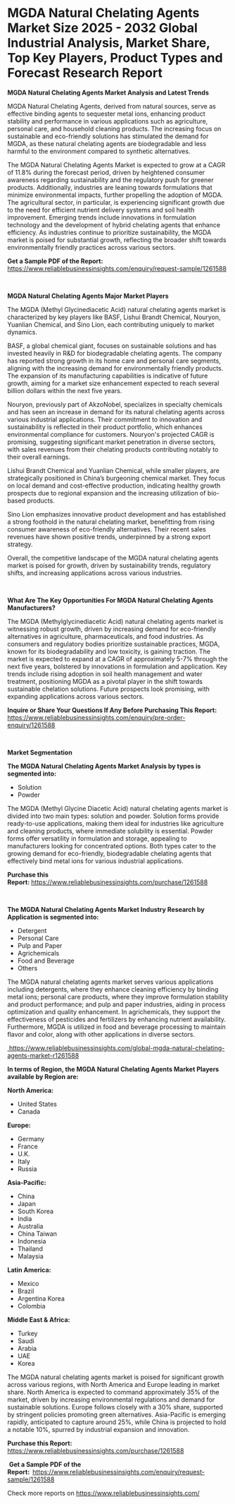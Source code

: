 <p><h1>MGDA Natural Chelating Agents Market Size 2025 - 2032 Global Industrial Analysis, Market Share, Top Key Players, Product Types and Forecast Research Report</h1></p><p><strong>MGDA Natural Chelating Agents Market Analysis and Latest Trends</strong></p>
<p><p>MGDA Natural Chelating Agents, derived from natural sources, serve as effective binding agents to sequester metal ions, enhancing product stability and performance in various applications such as agriculture, personal care, and household cleaning products. The increasing focus on sustainable and eco-friendly solutions has stimulated the demand for MGDA, as these natural chelating agents are biodegradable and less harmful to the environment compared to synthetic alternatives.</p><p>The MGDA Natural Chelating Agents Market is expected to grow at a CAGR of 11.8% during the forecast period, driven by heightened consumer awareness regarding sustainability and the regulatory push for greener products. Additionally, industries are leaning towards formulations that minimize environmental impacts, further propelling the adoption of MGDA. The agricultural sector, in particular, is experiencing significant growth due to the need for efficient nutrient delivery systems and soil health improvement. Emerging trends include innovations in formulation technology and the development of hybrid chelating agents that enhance efficiency. As industries continue to prioritize sustainability, the MGDA market is poised for substantial growth, reflecting the broader shift towards environmentally friendly practices across various sectors.</p></p>
<p><strong>Get a Sample PDF of the Report:&nbsp;</strong> <a href="https://www.reliablebusinessinsights.com/enquiry/request-sample/1261588?utm_campaign=2761&utm_medium=2&utm_source=Github&utm_content=ia&utm_term=03042025&utm_id=mgda-natural-chelating-agents">https://www.reliablebusinessinsights.com/enquiry/request-sample/1261588</a></p>
<p>&nbsp;</p>
<p><strong>MGDA Natural Chelating Agents Major Market Players</strong></p>
<p><p>The MGDA (Methyl Glycinediacetic Acid) natural chelating agents market is characterized by key players like BASF, Lishui Brandt Chemical, Nouryon, Yuanlian Chemical, and Sino Lion, each contributing uniquely to market dynamics.</p><p>BASF, a global chemical giant, focuses on sustainable solutions and has invested heavily in R&D for biodegradable chelating agents. The company has reported strong growth in its home care and personal care segments, aligning with the increasing demand for environmentally friendly products. The expansion of its manufacturing capabilities is indicative of future growth, aiming for a market size enhancement expected to reach several billion dollars within the next five years.</p><p>Nouryon, previously part of AkzoNobel, specializes in specialty chemicals and has seen an increase in demand for its natural chelating agents across various industrial applications. Their commitment to innovation and sustainability is reflected in their product portfolio, which enhances environmental compliance for customers. Nouryon's projected CAGR is promising, suggesting significant market penetration in diverse sectors, with sales revenues from their chelating products contributing notably to their overall earnings.</p><p>Lishui Brandt Chemical and Yuanlian Chemical, while smaller players, are strategically positioned in China’s burgeoning chemical market. They focus on local demand and cost-effective production, indicating healthy growth prospects due to regional expansion and the increasing utilization of bio-based products.</p><p>Sino Lion emphasizes innovative product development and has established a strong foothold in the natural chelating market, benefitting from rising consumer awareness of eco-friendly alternatives. Their recent sales revenues have shown positive trends, underpinned by a strong export strategy.</p><p>Overall, the competitive landscape of the MGDA natural chelating agents market is poised for growth, driven by sustainability trends, regulatory shifts, and increasing applications across various industries.</p></p>
<p>&nbsp;</p>
<p><strong>What Are The Key Opportunities For MGDA Natural Chelating Agents Manufacturers?</strong></p>
<p><p>The MGDA (Methylglycinediacetic Acid) natural chelating agents market is witnessing robust growth, driven by increasing demand for eco-friendly alternatives in agriculture, pharmaceuticals, and food industries. As consumers and regulatory bodies prioritize sustainable practices, MGDA, known for its biodegradability and low toxicity, is gaining traction. The market is expected to expand at a CAGR of approximately 5-7% through the next five years, bolstered by innovations in formulation and application. Key trends include rising adoption in soil health management and water treatment, positioning MGDA as a pivotal player in the shift towards sustainable chelation solutions. Future prospects look promising, with expanding applications across various sectors.</p></p>
<p><strong>Inquire or Share Your Questions If Any Before Purchasing This Report:</strong> <a href="https://www.reliablebusinessinsights.com/enquiry/pre-order-enquiry/1261588?utm_campaign=2761&utm_medium=2&utm_source=Github&utm_content=ia&utm_term=03042025&utm_id=mgda-natural-chelating-agents">https://www.reliablebusinessinsights.com/enquiry/pre-order-enquiry/1261588</a></p>
<p>&nbsp;</p>
<p><strong>Market Segmentation</strong></p>
<p><strong>The MGDA Natural Chelating Agents Market Analysis by types is segmented into:</strong></p>
<p><ul><li>Solution</li><li>Powder</li></ul></p>
<p><p>The MGDA (Methyl Glycine Diacetic Acid) natural chelating agents market is divided into two main types: solution and powder. Solution forms provide ready-to-use applications, making them ideal for industries like agriculture and cleaning products, where immediate solubility is essential. Powder forms offer versatility in formulation and storage, appealing to manufacturers looking for concentrated options. Both types cater to the growing demand for eco-friendly, biodegradable chelating agents that effectively bind metal ions for various industrial applications.</p></p>
<p><strong>Purchase this Report:&nbsp;</strong><a href="https://www.reliablebusinessinsights.com/purchase/1261588?utm_campaign=2761&utm_medium=2&utm_source=Github&utm_content=ia&utm_term=03042025&utm_id=mgda-natural-chelating-agents">https://www.reliablebusinessinsights.com/purchase/1261588</a></p>
<p>&nbsp;</p>
<p><strong>The MGDA Natural Chelating Agents Market Industry Research by Application is segmented into:</strong></p>
<p><ul><li>Detergent</li><li>Personal Care</li><li>Pulp and Paper</li><li>Agrichemicals</li><li>Food and Beverage</li><li>Others</li></ul></p>
<p><p>The MGDA natural chelating agents market serves various applications including detergents, where they enhance cleaning efficiency by binding metal ions; personal care products, where they improve formulation stability and product performance; and pulp and paper industries, aiding in process optimization and quality enhancement. In agrichemicals, they support the effectiveness of pesticides and fertilizers by enhancing nutrient availability. Furthermore, MGDA is utilized in food and beverage processing to maintain flavor and color, along with other applications in diverse sectors.</p></p>
<p><a href="https://www.reliablebusinessinsights.com/global-mgda-natural-chelating-agents-market-r1261588?utm_campaign=2761&utm_medium=2&utm_source=Github&utm_content=ia&utm_term=03042025&utm_id=mgda-natural-chelating-agents">&nbsp;https://www.reliablebusinessinsights.com/global-mgda-natural-chelating-agents-market-r1261588</a></p>
<p><strong>In terms of Region, the MGDA Natural Chelating Agents Market Players available by Region are:</strong></p>
<p>
    <p> <strong> North America: </strong>
        <ul>
            <li>United States</li>
            <li>Canada</li>
        </ul>
        </p> 
    <p> <strong> Europe: </strong>
        <ul>
            <li>Germany</li>
            <li>France</li>
            <li>U.K.</li>
            <li>Italy</li>
            <li>Russia</li>
        </ul>
        </p> 
    <p> <strong> Asia-Pacific: </strong>
        <ul>
            <li>China</li>
            <li>Japan</li>
            <li>South Korea</li>
            <li>India</li>
            <li>Australia</li>
            <li>China Taiwan</li>
            <li>Indonesia</li>
            <li>Thailand</li>
            <li>Malaysia</li>
        </ul>
        </p> 
    <p> <strong> Latin America: </strong>
        <ul>
            <li>Mexico</li>
            <li>Brazil</li>
            <li>Argentina Korea</li>
            <li>Colombia</li>
        </ul>
        </p> 
    <p> <strong> Middle East & Africa: </strong>
        <ul>
            <li>Turkey</li>
            <li>Saudi</li>
            <li>Arabia</li>
            <li>UAE</li>
            <li>Korea</li>
        </ul>
    </p>
    </p>
<p><p>The MGDA natural chelating agents market is poised for significant growth across various regions, with North America and Europe leading in market share. North America is expected to command approximately 35% of the market, driven by increasing environmental regulations and demand for sustainable solutions. Europe follows closely with a 30% share, supported by stringent policies promoting green alternatives. Asia-Pacific is emerging rapidly, anticipated to capture around 25%, while China is projected to hold a notable 10%, spurred by industrial expansion and innovation.</p></p>
<p><strong>Purchase this Report: </strong><a href="https://www.reliablebusinessinsights.com/purchase/1261588?utm_campaign=2761&utm_medium=2&utm_source=Github&utm_content=ia&utm_term=03042025&utm_id=mgda-natural-chelating-agents">https://www.reliablebusinessinsights.com/purchase/1261588</a></p>
<p>&nbsp;<strong>Get a Sample PDF of the Report:&nbsp;&nbsp;</strong><a href="https://www.reliablebusinessinsights.com/enquiry/request-sample/1261588?utm_campaign=2761&utm_medium=2&utm_source=Github&utm_content=ia&utm_term=03042025&utm_id=mgda-natural-chelating-agents">https://www.reliablebusinessinsights.com/enquiry/request-sample/1261588</a></p>
<p><strong></strong></p>
<p>Check more reports on <a href="https://www.reliablebusinessinsights.com/?utm_campaign=2761&utm_medium=2&utm_source=Github&utm_content=ia&utm_term=03042025&utm_id=mgda-natural-chelating-agents">https://www.reliablebusinessinsights.com/</a></p>